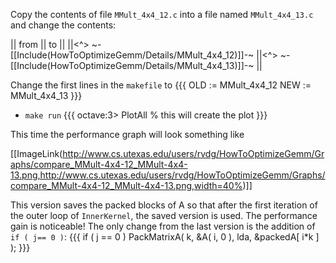 Copy the contents of file `MMult_4x4_12.c` into a file named `MMult_4x4_13.c` and change the contents:

 || from || to ||
 ||<^> ~-[[Include(HowToOptimizeGemm/Details/MMult_4x4_12)]]-~ ||<^> ~-[[Include(HowToOptimizeGemm/Details/MMult_4x4_13)]]-~ ||

Change the first lines in the `makefile` to
    {{{
OLD  := MMult_4x4_12
NEW  := MMult_4x4_13
}}}
 * `make run`
  {{{ 
octave:3> PlotAll        % this will create the plot
}}}

This time the performance graph will look something like

[[ImageLink(http://www.cs.utexas.edu/users/rvdg/HowToOptimizeGemm/Graphs/compare_MMult-4x4-12_MMult-4x4-13.png,http://www.cs.utexas.edu/users/rvdg/HowToOptimizeGemm/Graphs/compare_MMult-4x4-12_MMult-4x4-13.png,width=40%)]]


This version saves the packed blocks of A so that after the first iteration of the outer loop of `InnerKernel`, the saved version is used.  The performance gain is noticeable!  The only change from the last version is the addition of `if ( j== 0 )`:
{{{
      if ( j == 0 ) PackMatrixA( k, &A( i, 0 ), lda, &packedA[ i*k ] );
}}}

